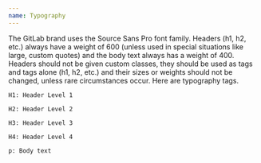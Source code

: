 ```yaml
---
name: Typography
---
```


The GitLab brand uses the Source Sans Pro font family. Headers (h1, h2, etc.) always have a weight of 600 (unless used in special situations like large, custom quotes) and the body text always has a weight of 400\. Headers should not be given custom classes, they should be used as tags and tags alone (h1, h2, etc.) and their sizes or weights should not be changed, unless rare circumstances occur. Here are typography tags.

`H1: Header Level 1`

`H2: Header Level 2`

`H3: Header Level 3`

`H4: Header Level 4`

`p: Body text`
